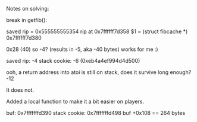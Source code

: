 Notes on solving:

break in getfib():

saved rip = 0x555555555354
rip at 0x7ffffff7d358
$1 = (struct fibcache *) 0x7ffffff7d380

0x28 (40)
so -4? (results in -5, aka -40 bytes)
works for me :)

saved rip: -4
stack cookie: -6 (0xeb4a4ef994d4d500)

ooh, a return address into atoi is still on stack, does it survive long enough?
-12

It does not.

Added a local function to make it a bit easier on players.

buf: 0x7fffffffd390
stack cookie: 0x7fffffffd498
buf +0x108 == 264 bytes

